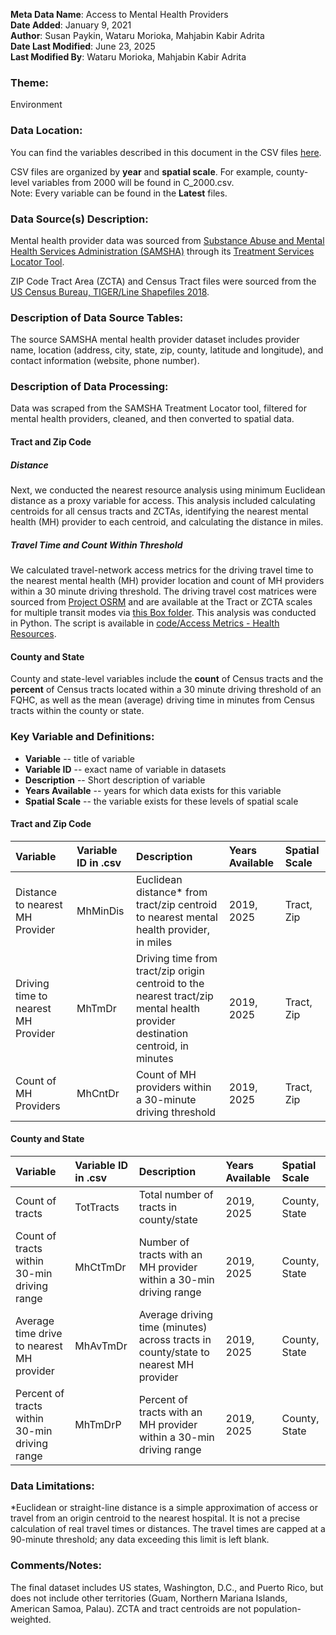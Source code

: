 **Meta Data Name**: Access to Mental Health Providers  
**Date Added**: January 9, 2021  
**Author**: Susan Paykin, Wataru Morioka, Mahjabin Kabir Adrita  
**Date Last Modified**: June 23, 2025    
**Last Modified By**: Wataru Morioka, Mahjabin Kabir Adrita  

### Theme: 
Environment  

### Data Location: 
You can find the variables described in this document in the CSV files [here](../full_tables).  

CSV files are organized by **year** and **spatial scale**. For example, county-level variables from 2000 will be found in C_2000.csv.  
Note: Every variable can be found in the **Latest** files.

### Data Source(s) Description:  
Mental health provider data was sourced from [Substance Abuse and Mental Health Services Administration (SAMSHA)](https://www.samhsa.gov/) through its [Treatment Services Locator Tool](https://findtreatment.samhsa.gov/locator). 

ZIP Code Tract Area (ZCTA) and Census Tract files were sourced from the [US Census Bureau, TIGER/Line Shapefiles 2018](https://www.census.gov/geographies/mapping-files/time-series/geo/carto-boundary-file.html). 

### Description of Data Source Tables: 
The source SAMSHA mental health provider dataset includes provider name, location (address, city, state, zip, county, latitude and longitude), and contact information (website, phone number).

### Description of Data Processing: 
Data was scraped from the SAMSHA Treatment Locator tool, filtered for mental health providers, cleaned, and then converted to spatial data. 

#### Tract and Zip Code

##### Distance
Next, we conducted the nearest resource analysis using minimum Euclidean distance as a proxy variable for access. This analysis included calculating centroids for all census tracts and ZCTAs, identifying the nearest mental health (MH) provider to each centroid, and calculating the distance in miles. 

##### Travel Time and Count Within Threshold
We calculated travel-network access metrics for the driving travel time to the nearest mental health (MH) provider location and count of MH providers within a 30 minute driving threshold. The driving travel cost matrices were sourced from [Project OSRM](http://project-osrm.org/) and are available at the Tract or ZCTA scales for multiple transit modes via [this Box folder](https://uchicago.app.box.com/s/ae2mtsw7f5tb4rhciczufdxd0owc23as). This analysis was conducted in Python. The script is available in [code/Access Metrics - Health Resources](https://github.com/GeoDaCenter/opioid-policy-scan/tree/fc3d94053dd1941a96a5945d73cc6f4845453484/code/Access%20Metrics%20-%20Health%20Resources).

#### County and State 
County and state-level variables include the **count** of Census tracts and the **percent** of Census tracts located within a 30 minute driving threshold of an FQHC, as well as the mean (average) driving time in minutes from Census tracts within the county or state. 

### Key Variable and Definitions:

- **Variable** -- title of variable
- **Variable ID** -- exact name of variable in datasets
- **Description** -- Short description of variable
- **Years Available** -- years for which data exists for this variable
- **Spatial Scale** -- the variable exists for these levels of spatial scale

#### Tract and Zip Code
| Variable | Variable ID in .csv | Description | Years Available | Spatial Scale |
|:---------|:--------------------|:------------|:----------------|:--------------|
| Distance to nearest MH Provider | MhMinDis | Euclidean distance* from tract/zip centroid to nearest mental health provider, in miles | 2019, 2025 | Tract, Zip |
| Driving time to nearest MH Provider | MhTmDr | Driving time from tract/zip origin centroid to the nearest tract/zip mental health provider destination centroid, in minutes | 2019, 2025 | Tract, Zip |
| Count of MH Providers | MhCntDr | Count of MH providers within a 30-minute driving threshold | 2019, 2025 | Tract, Zip |

#### County and State
| Variable | Variable ID in .csv | Description | Years Available | Spatial Scale |
|:---------|:--------------------|:------------|:----------------|:--------------|
| Count of tracts | TotTracts | Total number of tracts in county/state | 2019, 2025 | County, State  
| Count of tracts within 30-min driving range | MhCtTmDr | Number of tracts with an MH provider within a 30-min driving range | 2019, 2025 | County, State |
| Average time drive to nearest MH provider | MhAvTmDr | Average driving time (minutes) across tracts in county/state to nearest MH provider | 2019, 2025 | County, State |
| Percent of tracts within 30-min driving range | MhTmDrP | Percent of tracts with an MH provider within a 30-min driving range | 2019, 2025 | County, State |

### Data Limitations:
*Euclidean or straight-line distance is a simple approximation of access or travel from an origin centroid to the nearest hospital. It is not a precise calculation of real travel times or distances. The travel times are capped at a 90-minute threshold; any data exceeding this limit is left blank. 

### Comments/Notes:
The final dataset includes US states, Washington, D.C., and Puerto Rico, but does not include other territories (Guam, Northern Mariana Islands, American Samoa, Palau). ZCTA and tract centroids are not population-weighted.
